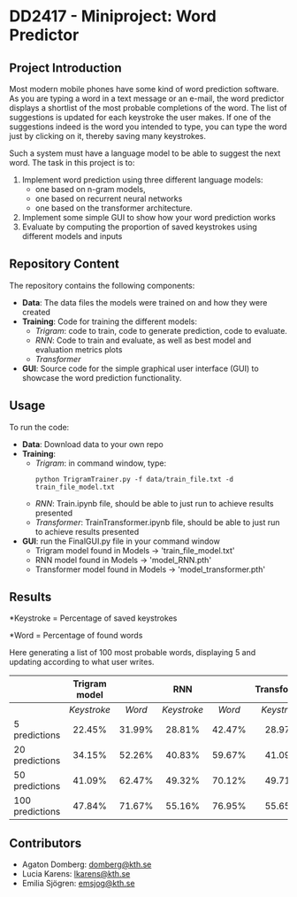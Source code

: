 # DD2417 - Miniproject: Word Predictor

## Project Introduction
Most modern mobile phones have some kind of word prediction software. As you are typing a word in a text message or an e-mail, the word predictor displays a shortlist of the most probable completions of the word. The list of suggestions is updated for each keystroke the user makes. If one of the suggestions indeed is the word you intended to type, you can type the word just by clicking on it, thereby saving many keystrokes.

Such a system must have a language model to be able to suggest the next word. The task in
this project is to:
1. Implement word prediction using three different language models:
    - one based on n-gram models, 
    - one based on recurrent neural networks
    - one based on the transformer architecture.
2. Implement some simple GUI to show how your word prediction works
3. Evaluate by computing the proportion of saved keystrokes using different models and inputs

## Repository Content
The repository contains the following components:
- **Data**: The data files the models were trained on and how they were created
- **Training**: Code for training the different models:
    - _Trigram_: code to train, code to generate prediction, code to evaluate. 
    - _RNN_: Code to train and evaluate, as well as best model and evaluation metrics plots
    - _Transformer_
- **GUI**: Source code for the simple graphical user interface (GUI) to showcase the word prediction functionality.


## Usage
To run the code:
- **Data**: Download data to your own repo
- **Training**: 
    - _Trigram_: in command window, type:
      ```console
      python TrigramTrainer.py -f data/train_file.txt -d train_file_model.txt
      ```
    - _RNN_: Train.ipynb file, should be able to just run to achieve results presented 
    - _Transformer_: TrainTransformer.ipynb file, should be able to just run to achieve results presented 
- **GUI**: run the FinalGUI.py file in your command window
    - Trigram model found in Models -> 'train_file_model.txt'
    - RNN model found in Models -> 'model_RNN.pth'
    - Transformer model found in Models -> 'model_transformer.pth'

## Results
*Keystroke = Percentage of saved keystrokes

*Word = Percentage of found words

Here generating a list of 100 most probable words, displaying 5 and updating according to what user writes.


|             | **Trigram model** |                | **RNN**        |                | **Transformer** |                |
|-------------|:-----------------:|:--------------:|:--------------:|:--------------:|:---------------:|:--------------:|
|             |    *Keystroke*    |    *Word*      |    *Keystroke* |    *Word*      |    *Keystroke* |    *Word*      |
| 5 predictions |      22.45%       |     31.99%     |      28.81%    |     42.47%     |      28.97%     |     42.87%     |
| 20 predictions |     34.15%        |     52.26%     |      40.83%    |     59.67%     |      41.09%     |     60.94%     |
| 50 predictions |     41.09%        |     62.47%     |      49.32%    |     70.12%     |      49.71%     |     71.47%     |
| 100 predictions|     47.84%        |     71.67%     |      55.16%    |     76.95%     |      55.65%     |     78.09%     |



## Contributors
- Agaton Domberg: domberg@kth.se
- Lucia Karens: lkarens@kth.se
- Emilia Sjögren: emsjog@kth.se
